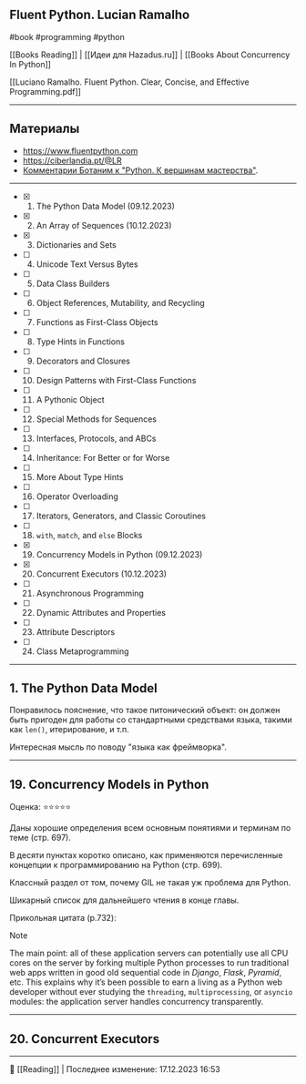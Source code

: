 ## Fluent Python. Lucian Ramalho

#book #programming #python 

[[Books Reading]] | [[Идеи для Hazadus.ru]] | [[Books About Concurrency In Python]]

[[Luciano Ramalho. Fluent Python. Clear, Concise, and Effective Programming.pdf]]

----
## Материалы
- https://www.fluentpython.com
- https://ciberlandia.pt/@LR
- [Комментарии Ботаним к "Python. К вершинам мастерства"](https://www.youtube.com/playlist?list=PLAk6CfuV7hyoUuogKEElfagQk2fRkjnxJ).

----
- [x] 1. The Python Data Model (09.12.2023)
- [x] 2. An Array of Sequences (10.12.2023)
- [x] 3. Dictionaries and Sets
- [ ] 4. Unicode Text Versus Bytes
- [ ] 5. Data Class Builders
- [ ] 6. Object References, Mutability, and Recycling
- [ ] 7. Functions as First-Class Objects
- [ ] 8. Type Hints in Functions
- [ ] 9. Decorators and Closures
- [ ] 10. Design Patterns with First-Class Functions
- [ ] 11. A Pythonic Object
- [ ] 12. Special Methods for Sequences
- [ ] 13. Interfaces, Protocols, and ABCs
- [ ] 14. Inheritance: For Better or for Worse
- [ ] 15. More About Type Hints
- [ ] 16. Operator Overloading
- [ ] 17. Iterators, Generators, and Classic Coroutines
- [ ] 18. `with`, `match`, and `else` Blocks
- [x] 19. Concurrency Models in Python (09.12.2023)
- [x] 20. Concurrent Executors (10.12.2023)
- [ ] 21. Asynchronous Programming
- [ ] 22. Dynamic Attributes and Properties
- [ ] 23. Attribute Descriptors
- [ ] 24. Class Metaprogramming
----
## 1. The Python Data Model
Понравилось пояснение, что такое питонический объект: он должен быть пригоден для работы со стандартными средствами языка, такими как `len()`, итерирование, и т.п.

Интересная мысль по поводу "языка как фреймворка".

----
## 19. Concurrency Models in Python
Оценка: ⭐️⭐️⭐️⭐️⭐️

Даны хорошие определения всем основным понятиями и терминам по теме (стр. 697).

В десяти пунктах коротко описано, как применяются перечисленные концепции к программированию на Python (стр. 699).

Классный раздел от том, почему GIL не такая уж проблема для Python.

Шикарный список для дальнейшего чтения в конце главы.

Прикольная цитата (p.732):
>[!note]
>The main point: all of these application servers can potentially use all CPU cores on the server by forking multiple Python processes to run traditional web apps written in good old sequential code in *Django*, *Flask*, *Pyramid*, etc. This explains why it’s been possible to earn a living as a Python web developer without ever studying the `threading`, `multiprocessing`, or `asyncio` modules: the application server handles concurrency transparently.

----
## 20. Concurrent Executors



----
📂 [[Reading]] | Последнее изменение: 17.12.2023 16:53